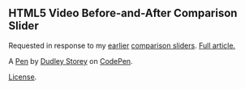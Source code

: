 HTML5 Video Before-and-After Comparison Slider
----------------------------------------------
Requested in response to my [earlier](http://codepen.io/dudleystorey/pen/HkwBo) [comparison sliders](http://codepen.io/dudleystorey/pen/JDphy). 
[Full article.](http://thenewcode.com/913/HTML5-Video-Before-and-After-Comparison-Slider)

A [Pen](http://codepen.io/dudleystorey/pen/EIKzk) by [Dudley Storey](http://codepen.io/dudleystorey) on [CodePen](http://codepen.io/).

[License](http://codepen.io/dudleystorey/pen/EIKzk/license).